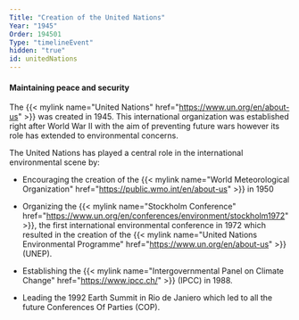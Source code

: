 ```yaml
---
Title: "Creation of the United Nations"
Year: "1945"
Order: 194501
Type: "timelineEvent"
hidden: "true"
id: unitedNations
---
```


#### Maintaining peace and security

The {{< mylink name="United Nations" href="https://www.un.org/en/about-us"  >}} was created in 1945. This international organization was established right after World War II with the aim of preventing future wars however its role has extended to environmental concerns.

The United Nations has played a central role in the international environmental scene by:

-  Encouraging the creation of the {{< mylink name="World Meteorological Organization" href="https://public.wmo.int/en/about-us"  >}} in 1950
    
-  Organizing the {{< mylink name="Stockholm Conference" href="https://www.un.org/en/conferences/environment/stockholm1972"  >}}, the first international environmental conference in 1972 which resulted in the creation of the {{< mylink name="United Nations Environmental Programme" href="https://www.un.org/en/about-us"  >}} (UNEP).
    
-   Establishing the {{< mylink name="Intergovernmental Panel on Climate Change" href="https://www.ipcc.ch/"  >}} (IPCC) in 1988.
    
-   Leading the 1992 Earth Summit in Rio de Janiero which led to all the future Conferences Of Parties (COP).